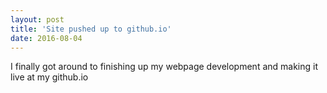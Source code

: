 ```yaml
---
layout: post
title: 'Site pushed up to github.io'
date: 2016-08-04
---
```


I finally got around to finishing up my webpage development and making it live at my github.io
